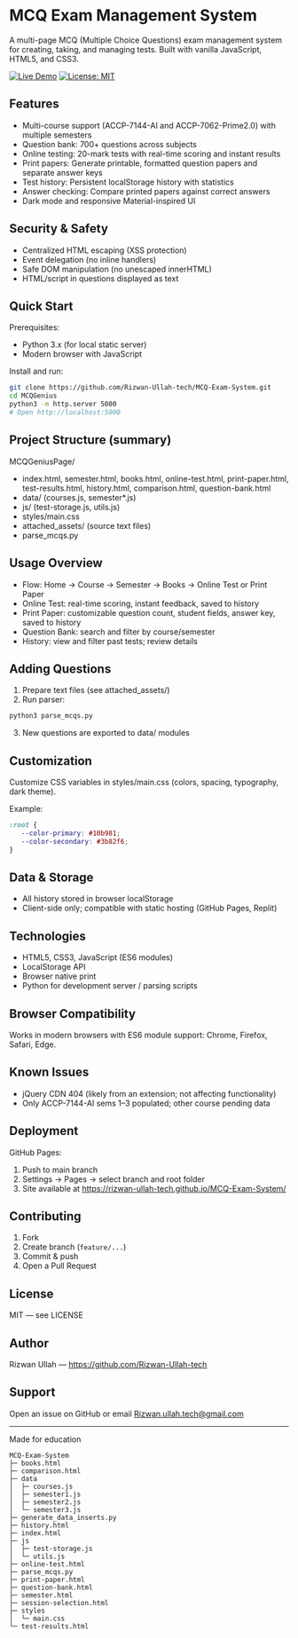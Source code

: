 # MCQ Exam Management System

A multi-page MCQ (Multiple Choice Questions) exam management system for creating, taking, and managing tests. Built with vanilla JavaScript, HTML5, and CSS3.

[![Live Demo](https://img.shields.io/badge/Demo-Live-green)](https://rizwan-ullah-tech.github.io/MCQ-Exam-System/)
[![License: MIT](https://img.shields.io/badge/License-MIT-yellow.svg)](LICENSE)

## Features

- Multi-course support (ACCP-7144-AI and ACCP-7062-Prime2.0) with multiple semesters
- Question bank: 700+ questions across subjects
- Online testing: 20-mark tests with real-time scoring and instant results
- Print papers: Generate printable, formatted question papers and separate answer keys
- Test history: Persistent localStorage history with statistics
- Answer checking: Compare printed papers against correct answers
- Dark mode and responsive Material-inspired UI

## Security & Safety

- Centralized HTML escaping (XSS protection)
- Event delegation (no inline handlers)
- Safe DOM manipulation (no unescaped innerHTML)
- HTML/script in questions displayed as text

## Quick Start

Prerequisites:
- Python 3.x (for local static server)
- Modern browser with JavaScript

Install and run:
```bash
git clone https://github.com/Rizwan-Ullah-tech/MCQ-Exam-System.git
cd MCQGenius
python3 -m http.server 5000
# Open http://localhost:5000
```

## Project Structure (summary)

MCQGeniusPage/
- index.html, semester.html, books.html, online-test.html, print-paper.html, test-results.html, history.html, comparison.html, question-bank.html
- data/ (courses.js, semester*.js)
- js/ (test-storage.js, utils.js)
- styles/main.css
- attached_assets/ (source text files)
- parse_mcqs.py

## Usage Overview

- Flow: Home → Course → Semester → Books → Online Test or Print Paper
- Online Test: real-time scoring, instant feedback, saved to history
- Print Paper: customizable question count, student fields, answer key, saved to history
- Question Bank: search and filter by course/semester
- History: view and filter past tests; review details

## Adding Questions

1. Prepare text files (see attached_assets/)
2. Run parser:
```bash
python3 parse_mcqs.py
```
3. New questions are exported to data/ modules

## Customization

Customize CSS variables in styles/main.css (colors, spacing, typography, dark theme).

Example:
```css
:root {
   --color-primary: #10b981;
   --color-secondary: #3b82f6;
}
```

## Data & Storage

- All history stored in browser localStorage
- Client-side only; compatible with static hosting (GitHub Pages, Replit)

## Technologies

- HTML5, CSS3, JavaScript (ES6 modules)
- LocalStorage API
- Browser native print
- Python for development server / parsing scripts

## Browser Compatibility

Works in modern browsers with ES6 module support: Chrome, Firefox, Safari, Edge.

## Known Issues

- jQuery CDN 404 (likely from an extension; not affecting functionality)
- Only ACCP-7144-AI sems 1–3 populated; other course pending data

## Deployment

GitHub Pages:
1. Push to main branch
2. Settings → Pages → select branch and root folder
3. Site available at https://rizwan-ullah-tech.github.io/MCQ-Exam-System/

## Contributing

1. Fork
2. Create branch (`feature/...`)
3. Commit & push
4. Open a Pull Request

## License

MIT — see LICENSE

## Author

Rizwan Ullah — https://github.com/Rizwan-Ullah-tech

## Support

Open an issue on GitHub or email Rizwan.ullah.tech@gmail.com

---
Made for education



```
MCQ-Exam-System
├─ books.html
├─ comparison.html
├─ data
│  ├─ courses.js
│  ├─ semester1.js
│  ├─ semester2.js
│  └─ semester3.js
├─ generate_data_inserts.py
├─ history.html
├─ index.html
├─ js
│  ├─ test-storage.js
│  └─ utils.js
├─ online-test.html
├─ parse_mcqs.py
├─ print-paper.html
├─ question-bank.html
├─ semester.html
├─ session-selection.html
├─ styles
│  └─ main.css
└─ test-results.html

```